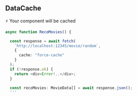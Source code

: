 ## DataCache

⚡️ Your component will be cached 


``` typescript
async function RecoMovies() {

  const response = await fetch(
    `http://localhost:12345/movie/random`,
    {
      cache: "force-cache"
    }
  );
  if (!response.ok) {
    return <div>Error!..</div>;
  }

  const recoMovies: MovieData[] = await response.json();
  '''
